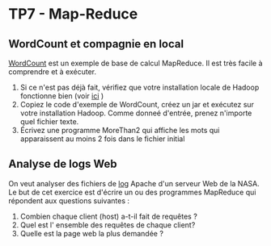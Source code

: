 # TP7 - Map-Reduce

## WordCount et compagnie en local

[WordCount](https://hadoop.apache.org/docs/r1.2.1/mapred_tutorial.html) est un exemple de base de calcul MapReduce. Il est très facile à comprendre et à exécuter. 
1. Si ce n'est pas déjà fait, vérifiez que votre installation locale de Hadoop fonctionne bien (voir [ici](http://hadoop.apache.org/docs/r1.2.1/single_node_setup.html) )
2. Copiez le code d'exemple de WordCount, créez un jar et exécutez sur votre installation Hadoop. Comme donneé d'entrée, prenez n'importe quel fichier texte. 
3. Écrivez une programme MoreThan2 qui affiche les mots qui apparaissent au moins 2 fois dans le fichier initial

## Analyse de logs Web
On veut analyser des fichiers de [log](http://ita.ee.lbl.gov/html/contrib/NASA-HTTP.html) Apache d'un serveur Web de la NASA. Le but de cet exercice est d'écrire un ou des programmes MapReduce qui répondent aux questions   suivantes :

1. Combien chaque client (host) a-t-il fait de requêtes ?
2. Quel est l' ensemble des requêtes de chaque client? 
3. Quelle est la page web la plus demandée ?